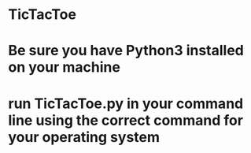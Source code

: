 # TicTacToe

# Be sure you have Python3 installed on your machine
# run TicTacToe.py in your command line using the correct command for your operating system
